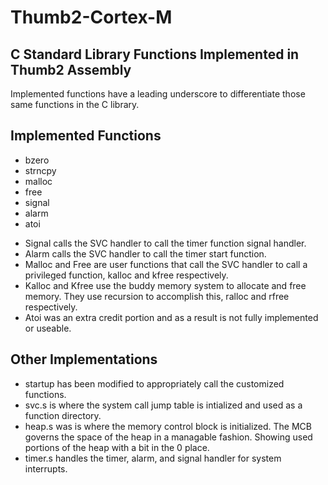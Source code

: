# Thumb2-Cortex-M

## C Standard Library Functions Implemented in Thumb2 Assembly
   Implemented functions have a leading underscore to differentiate those same functions in the C library.
   
## Implemented Functions
   - bzero
   - strncpy
   - malloc
   - free
   - signal
   - alarm
   - atoi
   
   * Signal calls the SVC handler to call the timer function signal handler.
   * Alarm calls the SVC handler to call the timer start function.
   * Malloc and Free are user functions that call the SVC handler to call a privileged function, kalloc and kfree respectively.
   * Kalloc and Kfree use the buddy memory system to allocate and free memory. They use recursion to accomplish this, ralloc and rfree respectively.
   * Atoi was an extra credit portion and as a result is not fully implemented or useable.
   
## Other Implementations
   + startup has been modified to appropriately call the customized functions.
   + svc.s is where the system call jump table is intialized and used as a function directory.
   + heap.s was is where the memory control block is initialized. The MCB governs the space of the heap in a managable fashion. Showing used portions of the heap with a bit in the 0 place.
   + timer.s handles the timer, alarm, and signal handler for system interrupts.
